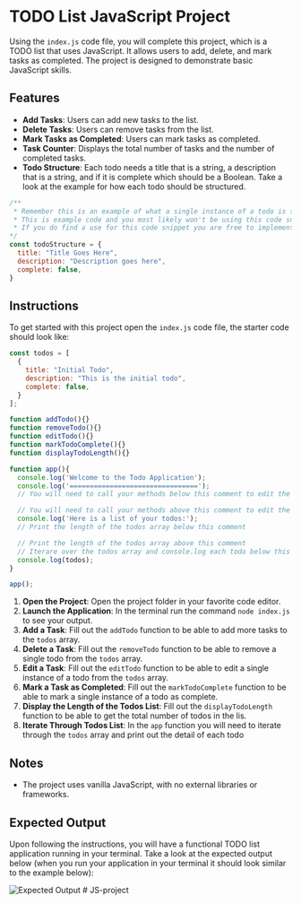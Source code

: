 # TODO List JavaScript Project

Using the `index.js` code file, you will complete this project, which is a TODO list that uses JavaScript. It allows users to add, delete, and mark tasks as completed. The project is designed to demonstrate basic JavaScript skills. 

## Features

- **Add Tasks**: Users can add new tasks to the list.
- **Delete Tasks**: Users can remove tasks from the list.
- **Mark Tasks as Completed**: Users can mark tasks as completed.
- **Task Counter**: Displays the total number of tasks and the number of completed tasks.
- **Todo Structure**: Each todo needs a title that is a string, a description that is a string, and if it is complete which should be a Boolean. Take a look at the example for how each todo should be structured.

```JavaScript
/** 
 * Remember this is an example of what a single instance of a todo is supposed to look like
 * This is example code and you most likely won't be using this code snippet in your project
 * If you do find a use for this code snippet you are free to implement this into your project
*/
const todoStructure = {
  title: "Title Goes Here",
  description: "Description goes here",
  complete: false,
}
```

## Instructions

To get started with this project open the `index.js` code file, the starter code should look like:

```JavaScript
const todos = [
  {
    title: "Initial Todo",
    description: "This is the initial todo",
    complete: false,
  }
];

function addTodo(){}
function removeTodo(){}
function editTodo(){}
function markTodoComplete(){}
function displayTodoLength(){}

function app(){
  console.log('Welcome to the Todo Application');
  console.log('================================');
  // You will need to call your methods below this comment to edit the todos array

  // You will need to call your methods above this comment to edit the todos array
  console.log('Here is a list of your todos:');
  // Print the length of the todos array below this comment

  // Print the length of the todos array above this comment
  // Iterare over the todos array and console.log each todo below this comment
  console.log(todos);
}

app();
```
1. **Open the Project**: Open the project folder in your favorite code editor.
2. **Launch the Application**: In the terminal run the command `node index.js` to see your output.
3. **Add a Task**: Fill out the `addTodo` function to be able to add more tasks to the `todos` array.
4. **Delete a Task**: Fill out the `removeTodo` function to be able to remove a single todo from the `todos` array.
5. **Edit a Task**: Fill out the `editTodo` function to be able to edit a single instance of a todo from the `todos` array.
6. **Mark a Task as Completed**: Fill out the `markTodoComplete` function to be able to mark a single instance of a todo as complete.
7. **Display the Length of the Todos List**: Fill out the `displayTodoLength` function to be able to get the total number of todos in the lis.
8. **Iterate Through Todos List**: In the `app` function you will need to iterate through the `todos` array and print out the detail of each todo

## Notes

- The project uses vanilla JavaScript, with no external libraries or frameworks.

## Expected Output

Upon following the instructions, you will have a functional TODO list application running in your terminal. Take a look at the expected output below (when you run your application in your terminal it should look similar to the example below):

![Expected Output](./assets/Expected_Output.png)
#   J S - p r o j e c t  
 